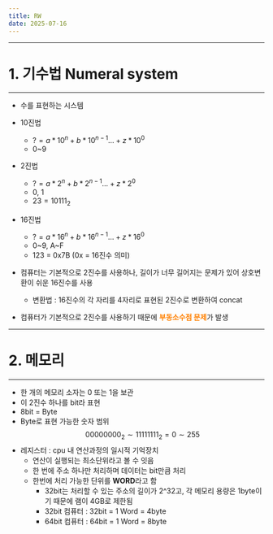 ```yaml
---
title: RW
date: 2025-07-16
---
```

---
# 1. 기수법 Numeral system
---
* 수를 표현하는 시스템
* 10진법
  * $? = a * 10^{n} + b * 10^{n-1} ... + z * 10^{0}$
  * 0~9
* 2진법
  * $? = a * 2^{n} + b * 2^{n-1} ... + z * 2^{0}$
  * 0, 1
  * $23 = 10111_{2}$
* 16진법
  * $? = a * 16^{n} + b * 16^{n-1} ... + z * 16^{0}$
  * 0\~9, A\~F
  * 123 = 0x7B (0x = 16진수 의미)

* 컴퓨터는 기본적으로 2진수를 사용하나, 길이가 너무 길어지는 문제가 있어 상호변환이 쉬운 16진수를 사용
  * 변환법 : 16진수의 각 자리를 4자리로 표현된 2진수로 변환하여 concat
* 컴퓨터가 기본적으로 2진수를 사용하기 때문에 <span style="color: #FF8000; font-weight: bold;">부동소수점 문제</span>가 발생

---
# 2. 메모리
---
* 한 개의 메모리 소자는 0 또는 1을 보관
* 이 2진수 하나를 bit라 표현
* 8bit = Byte
* Byte로 표현 가능한 숫자 범위 $$00000000_{2} \sim 11111111_{2} = 0 \sim 255$$
* 레지스터 : cpu 내 연산과정의 일시적 기억장치
  * 연산이 실행되는 최소단위라고 볼 수 잇음
  * 한 번에 주소 하나만 처리하며 데이터는 bit만큼 처리
  * 한번에 처리 가능한 단위를 **WORD**라고 함
    * 32bit는 처리할 수 있는 주소의 길이가 2^32고, 각 메모리 용량은 1byte이기 때문에 램이 4GB로 제한됨
    * 32bit 컴퓨터 : 32bit = 1 Word = 4byte
    * 64bit 컴퓨터 : 64bit = 1 Word = 8byte

